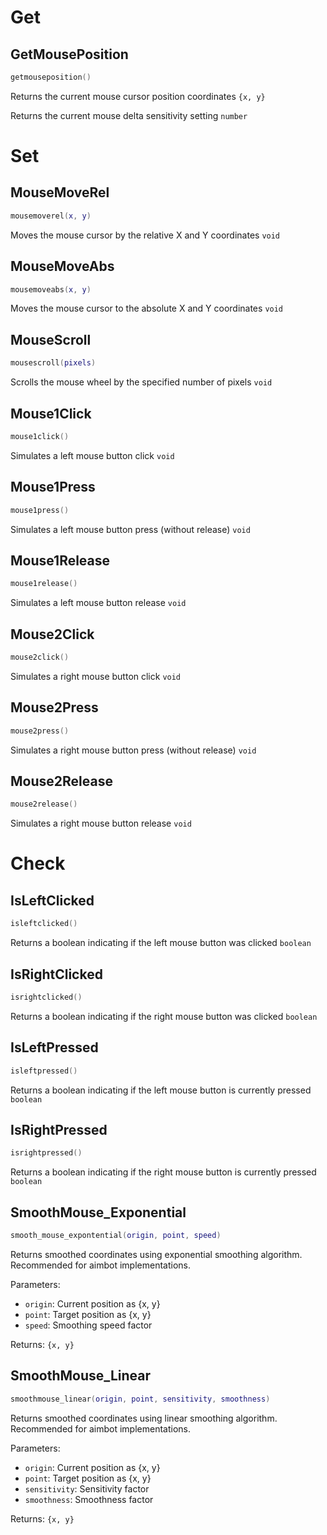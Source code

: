 # Get

## GetMousePosition
```lua
getmouseposition()
```
Returns the current mouse cursor position coordinates `{x, y}`

Returns the current mouse delta sensitivity setting `number`

# Set

## MouseMoveRel
```lua
mousemoverel(x, y)
```
Moves the mouse cursor by the relative X and Y coordinates `void`

## MouseMoveAbs
```lua
mousemoveabs(x, y)
```
Moves the mouse cursor to the absolute X and Y coordinates `void`

## MouseScroll
```lua
mousescroll(pixels)
```
Scrolls the mouse wheel by the specified number of pixels `void`

## Mouse1Click
```lua
mouse1click()
```
Simulates a left mouse button click `void`

## Mouse1Press
```lua
mouse1press()
```
Simulates a left mouse button press (without release) `void`

## Mouse1Release
```lua
mouse1release()
```
Simulates a left mouse button release `void`

## Mouse2Click
```lua
mouse2click()
```
Simulates a right mouse button click `void`

## Mouse2Press
```lua
mouse2press()
```
Simulates a right mouse button press (without release) `void`

## Mouse2Release
```lua
mouse2release()
```
Simulates a right mouse button release `void`

# Check

## IsLeftClicked
```lua
isleftclicked()
```
Returns a boolean indicating if the left mouse button was clicked `boolean`

## IsRightClicked
```lua
isrightclicked()
```
Returns a boolean indicating if the right mouse button was clicked `boolean`

## IsLeftPressed
```lua
isleftpressed()
```
Returns a boolean indicating if the left mouse button is currently pressed `boolean`

## IsRightPressed
```lua
isrightpressed()
```
Returns a boolean indicating if the right mouse button is currently pressed `boolean`


## SmoothMouse_Exponential
```lua
smooth_mouse_expontential(origin, point, speed)
```
Returns smoothed coordinates using exponential smoothing algorithm. Recommended for aimbot implementations.

Parameters:
- `origin`: Current position as {x, y}
- `point`: Target position as {x, y}
- `speed`: Smoothing speed factor

Returns: `{x, y}`

## SmoothMouse_Linear
```lua
smoothmouse_linear(origin, point, sensitivity, smoothness)
```
Returns smoothed coordinates using linear smoothing algorithm. Recommended for aimbot implementations.

Parameters:
- `origin`: Current position as {x, y}
- `point`: Target position as {x, y}
- `sensitivity`: Sensitivity factor
- `smoothness`: Smoothness factor

Returns: `{x, y}`